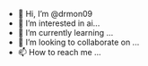 - 👋 Hi, I’m @drmon09
- 👀 I’m interested in ai...
- 🌱 I’m currently learning ...
- 💞️ I’m looking to collaborate on ...
- 📫 How to reach me ...

<!---
drmon09/drmon09 is a ✨ special ✨ repository because its `README.md` (this file) appears on your GitHub profile.
You can click the Preview link to take a look at your changes.
--->

